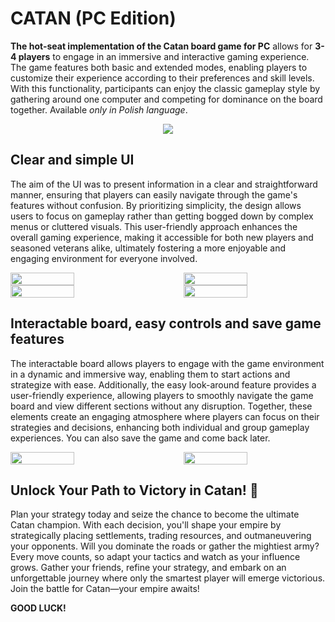 # CATAN (PC Edition)

**The hot-seat implementation of the Catan board game for PC** allows for **3-4 players** to engage in an immersive and interactive gaming experience. The game features both basic and extended modes, enabling players to customize their experience according to their preferences and skill levels. With this functionality, participants can enjoy the classic gameplay style by gathering around one computer and competing for dominance on the board together. Available *only in Polish language*.

<p align="center">
    <img src="https://github.com/user-attachments/assets/ba2f2b98-08dc-48ab-abb3-f82e992eceb3" />
</p>



## Clear and simple UI

The aim of the UI was to present information in a clear and straightforward manner, ensuring that players can easily navigate through the game's features without confusion. By prioritizing simplicity, the design allows users to focus on gameplay rather than getting bogged down by complex menus or cluttered visuals. This user-friendly approach enhances the overall gaming experience, making it accessible for both new players and seasoned veterans alike, ultimately fostering a more enjoyable and engaging environment for everyone involved.

<div style="display: flex; justify-content: space-between;">
    <img src="https://github.com/user-attachments/assets/618914ff-6e6e-4f1a-b00c-280417c37ed4" width="45%" />
    <img src="https://github.com/user-attachments/assets/ac37ebe1-6e76-4ea6-956f-391de5373a0e" width="45%" />
</div>
<div style="display: flex; justify-content: space-between;">
    <img src="https://github.com/user-attachments/assets/2ec97490-d955-4b2d-80b3-9754bfc0a66d" width="45%" />
    <img src="https://github.com/user-attachments/assets/0948cfb3-7da1-4ef8-90b0-539c6ac57b8b" width="45%" />
</div>

## Interactable board, easy controls and save game features

The interactable board allows players to engage with the game environment in a dynamic and immersive way, enabling them to start actions and strategize with ease. Additionally, the easy look-around feature provides a user-friendly experience, allowing players to smoothly navigate the game board and view different sections without any disruption. Together, these elements create an engaging atmosphere where players can focus on their strategies and decisions, enhancing both individual and group gameplay experiences. You can also save the game and come back later. 

<div style="display: flex; justify-content: space-between;">
    <img src="https://github.com/user-attachments/assets/89082598-a93e-44d2-b313-7813bd3de508" width="45%" />
    <img src="https://github.com/user-attachments/assets/a29d91d4-9f00-425b-b1a7-7b55c6f73ad5" width="45%" />
</div>

## Unlock Your Path to Victory in Catan! 👑

Plan your strategy today and seize the chance to become the ultimate Catan champion. With each decision, you'll shape your empire by strategically placing settlements, trading resources, and outmaneuvering your opponents. Will you dominate the roads or gather the mightiest army? Every move counts, so adapt your tactics and watch as your influence grows. Gather your friends, refine your strategy, and embark on an unforgettable journey where only the smartest player will emerge victorious. Join the battle for Catan—your empire awaits!

**GOOD LUCK!**









